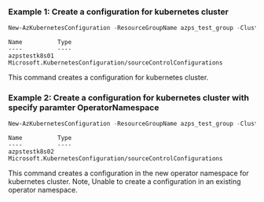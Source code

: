 ### Example 1: Create a configuration for kubernetes cluster
```powershell
New-AzKubernetesConfiguration -ResourceGroupName azps_test_group -ClusterName azps_test_cluster -Name azpstestk8s01 -RepositoryUrl http://github.com/xxxx
```

```output
Name          Type
----          ----
azpstestk8s01 Microsoft.KubernetesConfiguration/sourceControlConfigurations
```

This command creates a configuration for kubernetes cluster.

### Example 2: Create a configuration for kubernetes cluster with specify paramter OperatorNamespace
```powershell
New-AzKubernetesConfiguration -ResourceGroupName azps_test_group -ClusterName azps_test_cluster -Name azpstestk8s02 -RepositoryUrl http://github.com/xxxx -OperatorNamespace namespace-t01
```

```output
Name          Type
----          ----
azpstestk8s02 Microsoft.KubernetesConfiguration/sourceControlConfigurations
```

This command creates a configuration in the new operator namespace for kubernetes cluster. Note, Unable to create a configuration in an existing operator namespace.